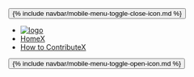 <div class="lg:hidden">
  <div>
    <button id="toggleClose" class='hidden fixed top-2 right-4 z-[100] rounded-full bg-white p-3'>
      {% include navbar/mobile-menu-toggle-close-icon.md %}
    </button>
  </div>
  <div id="collapseMenu" class='hidden block max-lg:before:fixed max-lg:before:bg-black max-lg:before:opacity-50 max-lg:before:inset-0 max-lg:before:z-50'>
    <ul class='lg:hidden lg:flex gap-x-5 max-lg:space-y-3 max-lg:fixed max-lg:bg-white max-lg:w-1/2 max-lg:min-w-[300px] max-lg:top-0 max-lg:left-0 max-lg:p-6 max-lg:h-full max-lg:shadow-md max-lg:overflow-auto z-50'>
      <li class='mb-6 hidden max-lg:block'>
        <a href="javascript:void(0)"><img src="{{ '/assets/img/logo.png' | relative_url }}" alt="logo"
            class='w-36 shadow-none border-none' />
        </a>
      </li>
      <li class='max-lg:border-b border-gray-300 max-lg:py-3 px-3'>
        <a href='/ddon-fan-wiki' class='text-black block font-semibold text-[15px]'>HomeX</a>
      </li>
      <li class='max-lg:border-b border-gray-300 max-lg:py-3 px-3'>
        <a href='/ddon-fan-wiki/contributing' class='text-black block font-semibold text-[15px]'>How to
          ContributeX</a>
      </li>
    </ul>
  </div>
  <div class="p-5">
    <button id="toggleOpen">
      {% include navbar/mobile-menu-toggle-open-icon.md %}
    </button>
  </div>
</div>
